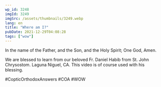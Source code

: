 ```yaml
---
wp_id: 3248
imgId: 3249
imgSrc: /assets/thumbnails/3249.webp
lang: en
title: "Where am I?"
pubDate: 2021-12-29T04:08:28
tags: ["wow"]
---
```


<!-- page: 6 -->

<p>In the name of the Father, and the Son, and the Holy Spirit; One God, Amen.</p>
<p>We are blessed to learn from our beloved Fr. Daniel Habib from St. John Chrysostom. Laguna Niguel, CA. This video is of course used with his blessing.</p>
<p>#CopticOrthodoxAnswers​ #COA​ #WOW​</p>
